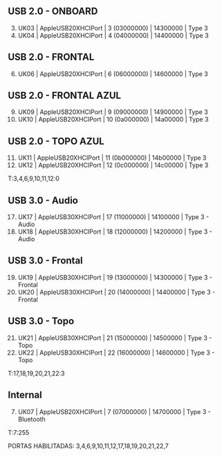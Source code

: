 ## USB 2.0 - ONBOARD

3. UK03 | AppleUSB20XHCIPort | 3 (03000000) | 14300000 | Type 3
4. UK04 | AppleUSB20XHCIPort | 4 (04000000) | 14400000 | Type 3

## USB 2.0 - FRONTAL

6. UK06 | AppleUSB20XHCIPort | 6 (06000000) | 14600000 | Type 3

## USB 2.0 - FRONTAL AZUL

9. UK09 | AppleUSB20XHCIPort | 9 (09000000) | 14900000 | Type 3
10. UK10 | AppleUSB20XHCIPort | 10 (0a000000) | 14a00000 | Type 3

## USB 2.0 - TOPO AZUL

11. UK11 | AppleUSB20XHCIPort | 11 (0b000000) | 14b00000 | Type 3
12. UK12 | AppleUSB20XHCIPort | 12 (0c000000) | 14c00000 | Type 3

T:3,4,6,9,10,11,12:0

## USB 3.0 - Audio

17. UK17 | AppleUSB30XHCIPort | 17 (11000000) | 14100000 | Type 3 - Audio
18. UK18 | AppleUSB30XHCIPort | 18 (12000000) | 14200000 | Type 3 - Audio

## USB 3.0 - Frontal

19. UK19 | AppleUSB30XHCIPort | 19 (13000000) | 14300000 | Type 3 - Frontal
20. UK20 | AppleUSB30XHCIPort | 20 (14000000) | 14400000 | Type 3 - Frontal

## USB 3.0 - Topo

21. UK21 | AppleUSB30XHCIPort | 21 (15000000) | 14500000 | Type 3 - Topo
22. UK22 | AppleUSB30XHCIPort | 22 (16000000) | 14600000 | Type 3 - Topo

T:17,18,19,20,21,22:3

## Internal

7.  UK07 | AppleUSB20XHCIPort | 7 (07000000) | 14700000 | Type 3 - Bluetooth

T:7:255

PORTAS HABILITADAS: 3,4,6,9,10,11,12,17,18,19,20,21,22,7
